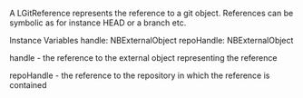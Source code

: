 A LGitReference represents the reference to a git object. References can be symbolic as for instance HEAD or a branch etc.Instance Variables	handle:			NBExternalObject	repoHandle:	NBExternalObjecthandle	- the reference to the external object representing the referencerepoHandle	- the reference to the repository in which the reference is contained
